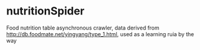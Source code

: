# nutritionSpider
Food nutrition table asynchronous crawler, data derived from http://db.foodmate.net/yingyang/type_1.html, used as a learning ruia by the way
